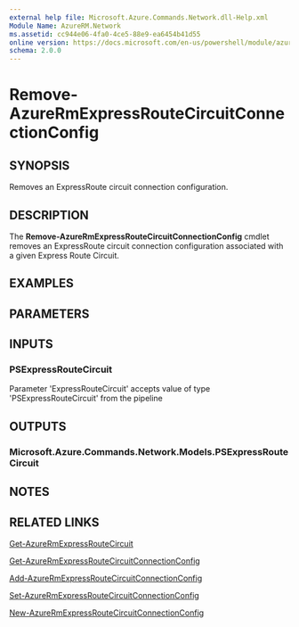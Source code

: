 ```yaml
---
external help file: Microsoft.Azure.Commands.Network.dll-Help.xml
Module Name: AzureRM.Network
ms.assetid: cc944e06-4fa0-4ce5-88e9-ea6454b41d55
online version: https://docs.microsoft.com/en-us/powershell/module/azurerm.network/remove-azurermexpressroutecircuitconnectionconfig
schema: 2.0.0
---
```

# Remove-AzureRmExpressRouteCircuitConnectionConfig

## SYNOPSIS
Removes an ExpressRoute circuit connection configuration.

## DESCRIPTION
The **Remove-AzureRmExpressRouteCircuitConnectionConfig** cmdlet removes an ExpressRoute circuit
connection configuration associated with a given Express Route Circuit.

## EXAMPLES

## PARAMETERS

## INPUTS

### PSExpressRouteCircuit
Parameter 'ExpressRouteCircuit' accepts value of type 'PSExpressRouteCircuit' from the pipeline

## OUTPUTS

### Microsoft.Azure.Commands.Network.Models.PSExpressRouteCircuit

## NOTES

## RELATED LINKS

[Get-AzureRmExpressRouteCircuit](Get-AzureRmExpressRouteCircuit.md)

[Get-AzureRmExpressRouteCircuitConnectionConfig](Get-AzureRmExpressRouteCircuitConnectionConfig.md)

[Add-AzureRmExpressRouteCircuitConnectionConfig](Add-AzureRmExpressRouteCircuitConnectionConfig.md)

[Set-AzureRmExpressRouteCircuitConnectionConfig](Set-AzureRmExpressRouteCircuitConnectionConfig.md)

[New-AzureRmExpressRouteCircuitConnectionConfig](New-AzureRmExpressRouteCircuitConnectionConfig.md)